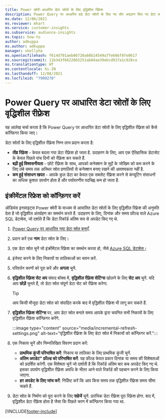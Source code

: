 ```yaml
---
title: Power क्वेरी-आधारित डेटा स्रोतों के लिए वृद्धिशील रिफ़्रेश
description: Power Query पर आधारित बड़े डेटा स्रोतों के लिए नए और अद्यतन किए गए डेटा को रीफ़्रेश करें.
ms.date: 12/06/2021
ms.reviewer: mhart
ms.service: customer-insights
ms.subservice: audience-insights
ms.topic: how-to
author: adkuppa
ms.author: adkuppa
manager: shellyha
ms.openlocfilehash: f614d701aeb06720a60b14549a7fe666f8fe0617
ms.sourcegitcommit: 11b343f6622665251ab84ae39ebcd91fa1c928ca
ms.translationtype: HT
ms.contentlocale: hi-IN
ms.lasthandoff: 12/08/2021
ms.locfileid: "7900270"
---
```

# <a name="incremental-refresh-for-data-sources-based-on-power-query"></a>Power Query पर आधारित डेटा स्रोतों के लिए वृद्धिशील रीफ़्रेश

यह आलेख चर्चा करता है कि Power Query पर आधारित डेटा स्रोतों के लिए वृद्धिशील रीफ़्रेश को कैसे कॉन्फ़िगर किया जाए।

डेटा स्रोतों के लिए वृद्धिशील रीफ़्रेश निम्न लाभ प्रदान करता है:

- **तीव्र रिफ़्रेश** - केवल बदला गया डेटा रीफ़्रेश हो जाता है. उदाहरण के लिए, आप एक ऐतिहासिक डेटासेट के केवल पिछले पांच दिनों को रीफ़्रेश कर सकते हैं.
- **बढ़ी हुई विश्वसनीयता** - छोटे रीफ़्रेश के साथ, आपको कनेक्शन के मुद्दों के जोखिम को कम करने के लिए लंबे समय तक अस्थिर स्रोत प्रणालियों से कनेक्शन बनाए रखने की आवश्यकता नहीं है.
- **कम हुई संसाधन खपत** - आपके कुल डेटा का केवल एक सबसेट रीफ़्रेश करने से कंप्यूटिंग संसाधनों का अधिक कुशल उपयोग होता है और पर्यावरणीय पदचिह्न कम हो जाता है.

## <a name="configure-incremental-refresh"></a>इंक्रीमेंटल रिफ्रेश को कॉन्फ़िगर करें

ऑडियंस इनसाइट्स Power क्वेरी के माध्यम से आयातित डेटा स्रोतों के लिए वृद्धिशील रिफ़्रेश की अनुमति देता है जो वृद्धिशील अंतर्ग्रहण का समर्थन करते हैं. उदाहरण के लिए, दिनांक और समय फ़ील्ड वाले Azure SQL डेटाबेस, जो दर्शाते हैं कि डेटा रिकॉर्ड अंतिम रूप से अपडेट किए गए थे.

1. [Power Query पर आधारित नया डेटा स्रोत बनाएँ](connect-power-query.md).

1. प्रदान करें एक **नाम** डेटा स्रोत के लिए।

1. एक डेटा स्रोत चुनें जो इंक्रीमेंटल रिफ्रेश का समर्थन करता हो, जैसे [Azure SQL डेटाबेस।](/power-query/connectors/azuresqldatabase)

1. इंजेस्ट करने के लिए निकायों या तालिकाओं का चयन करें.

1. परिवर्तन चरणों को पूरा करें और **अगला** चुनें.

1. **वृद्धिशील रिफ़्रेश सेट अप** संवाद बॉक्स में, **वृद्धिशील रीफ़्रेश सेटिंग्स** खोलने के लिए **सेट अप** चुनें. यदि आप **छोड़ें** चुनते हैं, तो डेटा स्रोत संपूर्ण डेटा सेट को रीफ़्रेश करेगा.
   > [!TIP]
   > आप किसी मौजूदा डेटा स्रोत को संपादित करके बाद में वृद्धिशील रीफ़्रेश भी लागू कर सकते हैं.

1. **वृद्धिशील रिफ़्रेश सेटिंग्स** पर, आप डेटा स्रोत बनाते समय आपके द्वारा चयनित सभी निकायों के लिए वृद्धिशील रीफ़्रेश कॉन्फ़िगर करेंगे.

   :::image type="content" source="media/incremental-refresh-settings.png" alt-text="वृद्धिशील रीफ़्रेश के लिए डेटा स्रोत में निकायों को कॉन्फ़िगर करें.":::

1. एक निकाय चुनें और निम्नलिखित विवरण प्रदान करें:

   - **प्राथमिक कुंजी परिभाषित करें**: निकाय या तालिका के लिए प्राथमिक कुंजी चुनें.
   - **अंतिम अपडेट" फ़ील्ड को परिभाषित करें**: यह फ़ील्ड केवल प्रकार दिनांक या समय की विशेषताओं को प्रदर्शित करेगी. एक विशेषता चुनें जो दर्शाती है कि रिकॉर्ड अंतिम बार कब अपडेट किए गए थे. इसका उपयोग वृद्धिशील रीफ़्रेश अवधि के भीतर आने वाले रिकॉर्ड की पहचान करने के लिए किया जाएगा.
   - **हर अपडेट के लिए जांच करें**: निर्दिष्ट करें कि आप किस समय तक वृद्धिशील रीफ़्रेश समय सीमा चाहते हैं.

1. डेटा स्रोत के निर्माण को पूरा करने के लिए **सहेजें** चुनें. प्रारंभिक डेटा रीफ़्रेश पूरा रिफ़्रेश होगा. बाद में, वृद्धिशील डेटा रीफ़्रेश होता है जैसा कि पिछले चरण में कॉन्फ़िगर किया गया था.


[!INCLUDE[footer-include](../includes/footer-banner.md)]
